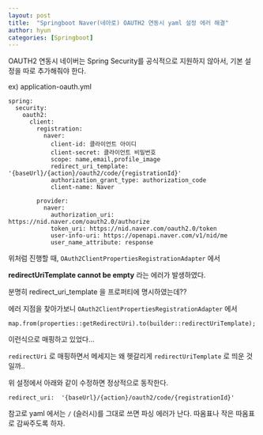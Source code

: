 ```yaml
---
layout: post
title:  "Springboot Naver(네아로) OAUTH2 연동시 yaml 설정 에러 해결"
author: hyun
categories: [Springboot]
---
```

<!-- image: {경로} -->
<!-- rating: {0~5} -->

OAUTH2 연동시 네이버는 Spring Security를 공식적으로 지원하지 않아서,
기본 설정을 따로 추가해줘야 한다.

ex) application-oauth.yml
```
spring:
  security:
    oauth2:
      client:
        registration:
          naver:
            client-id: 클라이언트 아이디
            client-secret: 클라이언트 비밀번호
            scope: name,email,profile_image
            redirect_uri_template: '{baseUrl}/{action}/oauth2/code/{registrationId}'
            authorization_grant_type: authorization_code
            client-name: Naver

        provider:
          naver:
            authorization_uri: https://nid.naver.com/oauth2.0/authorize
            token_uri: https://nid.naver.com/oauth2.0/token
            user-info-uri: https://openapi.naver.com/v1/nid/me
            user_name_attribute: response
```

위처럼 진행할 때, `OAuth2ClientPropertiesRegistrationAdapter` 에서 


**redirectUriTemplate cannot be empty** 라는 에러가 발생하였다.


분명히 redirect_uri_template 을 프로퍼티에 명시하였는데?? 

에러 지점을 찾아가보니 `OAuth2ClientPropertiesRegistrationAdapter` 에서


```map.from(properties::getRedirectUri).to(builder::redirectUriTemplate);```


이런식으로 매핑하고 있었다...


`redirectUri` 로 매핑하면서 메세지는 왜 헷갈리게 `redirectUriTemplate` 로 띄운 것일까..


위 설정에서 아래와 같이 수정하면 정상적으로 동작한다.


``` redirect_uri:  '{baseUrl}/{action}/oauth2/code/{registrationId}' ```


참고로 yaml 에서는 `/` (슬러시)를 그대로 쓰면 파싱 에러가 난다.
따옴표나 작은 따옴표로 감싸주도록 하자.


